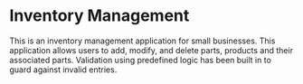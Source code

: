 # Inventory Management

This is an inventory management application for small businesses. This application allows users to add, modify, and delete parts, products and their associated parts. Validation using predefined logic has been built in to guard against invalid entries. 

